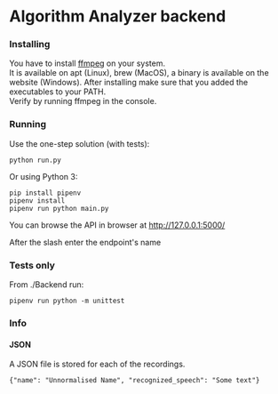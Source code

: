 # Algorithm Analyzer backend


### Installing
You have to install [ffmpeg](http://ffmpeg.org) on your system.  
It is available on apt (Linux), brew (MacOS), a binary is available on the website (Windows).
After installing make sure that you added the executables to your PATH.  
Verify by running ffmpeg in the console.

### Running
Use the one-step solution (with tests):
```
python run.py
```

Or using Python 3:
```
pip install pipenv
pipenv install
pipenv run python main.py
```

You can browse the API in browser at http://127.0.0.1:5000/

After the slash enter the endpoint's name

### Tests only
From ./Backend run:
```
pipenv run python -m unittest
```

### Info

#### JSON
A JSON file is stored for each of the recordings.
```
{"name": "Unnormalised Name", "recognized_speech": "Some text"}
```